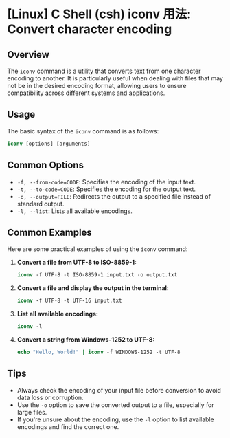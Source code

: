 # [Linux] C Shell (csh) iconv 用法: Convert character encoding

## Overview
The `iconv` command is a utility that converts text from one character encoding to another. It is particularly useful when dealing with files that may not be in the desired encoding format, allowing users to ensure compatibility across different systems and applications.

## Usage
The basic syntax of the `iconv` command is as follows:

```csh
iconv [options] [arguments]
```

## Common Options
- `-f, --from-code=CODE`: Specifies the encoding of the input text.
- `-t, --to-code=CODE`: Specifies the encoding for the output text.
- `-o, --output=FILE`: Redirects the output to a specified file instead of standard output.
- `-l, --list`: Lists all available encodings.

## Common Examples
Here are some practical examples of using the `iconv` command:

1. **Convert a file from UTF-8 to ISO-8859-1:**

   ```csh
   iconv -f UTF-8 -t ISO-8859-1 input.txt -o output.txt
   ```

2. **Convert a file and display the output in the terminal:**

   ```csh
   iconv -f UTF-8 -t UTF-16 input.txt
   ```

3. **List all available encodings:**

   ```csh
   iconv -l
   ```

4. **Convert a string from Windows-1252 to UTF-8:**

   ```csh
   echo "Hello, World!" | iconv -f WINDOWS-1252 -t UTF-8
   ```

## Tips
- Always check the encoding of your input file before conversion to avoid data loss or corruption.
- Use the `-o` option to save the converted output to a file, especially for large files.
- If you're unsure about the encoding, use the `-l` option to list available encodings and find the correct one.